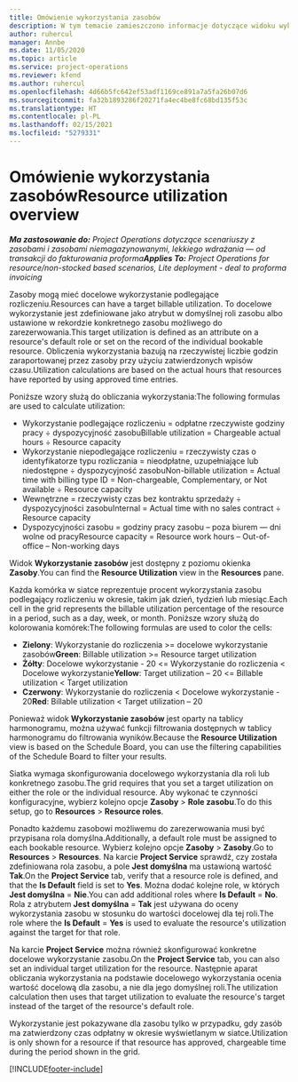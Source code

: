 ```yaml
---
title: Omówienie wykorzystania zasobów
description: W tym temacie zamieszczono informacje dotyczące widoku wykorzystania zasobów w Project Operations.
author: ruhercul
manager: Annbe
ms.date: 11/05/2020
ms.topic: article
ms.service: project-operations
ms.reviewer: kfend
ms.author: ruhercul
ms.openlocfilehash: 4d66b5fc642ef53adf1169ce891a7a5fa26b07d6
ms.sourcegitcommit: fa32b1893286f20271fa4ec4be8fc68bd135f53c
ms.translationtype: HT
ms.contentlocale: pl-PL
ms.lasthandoff: 02/15/2021
ms.locfileid: "5279331"
---
```

# <a name="resource-utilization-overview"></a><span data-ttu-id="67550-103">Omówienie wykorzystania zasobów</span><span class="sxs-lookup"><span data-stu-id="67550-103">Resource utilization overview</span></span>

<span data-ttu-id="67550-104">_**Ma zastosowanie do:** Project Operations dotyczące scenariuszy z zasobami i zasobami niemagazynowanymi, lekkiego wdrażania — od transakcji do fakturowania proforma_</span><span class="sxs-lookup"><span data-stu-id="67550-104">_**Applies To:** Project Operations for resource/non-stocked based scenarios, Lite deployment - deal to proforma invoicing_</span></span>

<span data-ttu-id="67550-105">Zasoby mogą mieć docelowe wykorzystanie podlegające rozliczeniu.</span><span class="sxs-lookup"><span data-stu-id="67550-105">Resources can have a target billable utilization.</span></span> <span data-ttu-id="67550-106">To docelowe wykorzystanie jest zdefiniowane jako atrybut w domyślnej roli zasobu albo ustawione w rekordzie konkretnego zasobu możliwego do zarezerwowania.</span><span class="sxs-lookup"><span data-stu-id="67550-106">This target utilization is defined as an attribute on a resource's default role or set on the record of the individual bookable resource.</span></span> <span data-ttu-id="67550-107">Obliczenia wykorzystania bazują na rzeczywistej liczbie godzin zaraportowanej przez zasoby przy użyciu zatwierdzonych wpisów czasu.</span><span class="sxs-lookup"><span data-stu-id="67550-107">Utilization calculations are based on the actual hours that resources have reported by using approved time entries.</span></span>

<span data-ttu-id="67550-108">Poniższe wzory służą do obliczania wykorzystania:</span><span class="sxs-lookup"><span data-stu-id="67550-108">The following formulas are used to calculate utilization:</span></span>

  - <span data-ttu-id="67550-109">Wykorzystanie podlegające rozliczeniu = odpłatne rzeczywiste godziny pracy ÷ dyspozycyjność zasobu</span><span class="sxs-lookup"><span data-stu-id="67550-109">Billable utilization = Chargeable actual hours ÷ Resource capacity</span></span>
  - <span data-ttu-id="67550-110">Wykorzystanie niepodlegające rozliczeniu = rzeczywisty czas o identyfikatorze typu rozliczania = nieodpłatne, uzupełniające lub niedostępne ÷ dyspozycyjność zasobu</span><span class="sxs-lookup"><span data-stu-id="67550-110">Non-billable utilization = Actual time with billing type ID = Non-chargeable, Complementary, or Not available ÷ Resource capacity</span></span>
  - <span data-ttu-id="67550-111">Wewnętrzne = rzeczywisty czas bez kontraktu sprzedaży ÷ dyspozycyjności zasobu</span><span class="sxs-lookup"><span data-stu-id="67550-111">Internal = Actual time with no sales contract ÷ Resource capacity</span></span>
  - <span data-ttu-id="67550-112">Dyspozycyjności zasobu = godziny pracy zasobu – poza biurem — dni wolne od pracy</span><span class="sxs-lookup"><span data-stu-id="67550-112">Resource capacity = Resource work hours – Out-of-office – Non-working days</span></span>

<span data-ttu-id="67550-113">Widok **Wykorzystanie zasobów** jest dostępny z poziomu okienka **Zasoby**.</span><span class="sxs-lookup"><span data-stu-id="67550-113">You can find the **Resource Utilization** view in the **Resources** pane.</span></span>

<span data-ttu-id="67550-114">Każda komórka w siatce reprezentuje procent wykorzystania zasobu podlegający rozliczeniu w okresie, takim jak dzień, tydzień lub miesiąc.</span><span class="sxs-lookup"><span data-stu-id="67550-114">Each cell in the grid represents the billable utilization percentage of the resource in a period, such as a day, week, or month.</span></span> <span data-ttu-id="67550-115">Poniższe wzory służą do kolorowania komórek:</span><span class="sxs-lookup"><span data-stu-id="67550-115">The following formulas are used to color the cells:</span></span>

  - <span data-ttu-id="67550-116">**Zielony**: Wykorzystanie do rozliczenia >= docelowe wykorzystanie zasobów</span><span class="sxs-lookup"><span data-stu-id="67550-116">**Green**: Billable utilization >= Resource target utilization</span></span>
  - <span data-ttu-id="67550-117">**Żółty**: Docelowe wykorzystanie - 20 <= Wykorzystanie do rozliczenia < Docelowe wykorzystanie</span><span class="sxs-lookup"><span data-stu-id="67550-117">**Yellow**: Target utilization – 20 <= Billable utilization < Target utilization</span></span>
  - <span data-ttu-id="67550-118">**Czerwony**: Wykorzystanie do rozliczenia < Docelowe wykorzystanie - 20</span><span class="sxs-lookup"><span data-stu-id="67550-118">**Red**: Billable utilization < Target utilization – 20</span></span>

<span data-ttu-id="67550-119">Ponieważ widok **Wykorzystanie zasobów** jest oparty na tablicy harmonogramu, można używać funkcji filtrowania dostępnych w tablicy harmonogramu do filtrowania wyników.</span><span class="sxs-lookup"><span data-stu-id="67550-119">Because the **Resource Utilization** view is based on the Schedule Board, you can use the filtering capabilities of the Schedule Board to filter your results.</span></span>

<span data-ttu-id="67550-120">Siatka wymaga skonfigurowania docelowego wykorzystania dla roli lub konkretnego zasobu.</span><span class="sxs-lookup"><span data-stu-id="67550-120">The grid requires that you set a target utilization on either the role or the individual resource.</span></span> <span data-ttu-id="67550-121">Aby wykonać te czynności konfiguracyjne, wybierz kolejno opcje **Zasoby** > **Role zasobu**.</span><span class="sxs-lookup"><span data-stu-id="67550-121">To do this setup, go to **Resources** > **Resource roles**.</span></span>

<span data-ttu-id="67550-122">Ponadto każdemu zasobowi możliwemu do zarezerwowania musi być przypisana rola domyślna.</span><span class="sxs-lookup"><span data-stu-id="67550-122">Additionally, a default role must be assigned to each bookable resource.</span></span> <span data-ttu-id="67550-123">Wybierz kolejno opcje **Zasoby** > **Zasoby**.</span><span class="sxs-lookup"><span data-stu-id="67550-123">Go to **Resources** > **Resources**.</span></span> <span data-ttu-id="67550-124">Na karcie **Project Service** sprawdź, czy została zdefiniowana rola zasobu, a pole **Jest domyślna** ma ustawioną wartość **Tak**.</span><span class="sxs-lookup"><span data-stu-id="67550-124">On the **Project Service** tab, verify that a resource role is defined, and that the **Is Default** field is set to **Yes**.</span></span> <span data-ttu-id="67550-125">Można dodać kolejne role, w których **Jest domyślna** = **Nie**.</span><span class="sxs-lookup"><span data-stu-id="67550-125">You can add additional roles where **Is Default** = **No**.</span></span> <span data-ttu-id="67550-126">Rola z atrybutem **Jest domyślna** = **Tak** jest używana do oceny wykorzystania zasobu w stosunku do wartości docelowej dla tej roli.</span><span class="sxs-lookup"><span data-stu-id="67550-126">The role where the **Is Default** = **Yes** is used to evaluate the resource's utilization against the target for that role.</span></span>

<span data-ttu-id="67550-127">Na karcie **Project Service** można również skonfigurować konkretne docelowe wykorzystanie zasobu.</span><span class="sxs-lookup"><span data-stu-id="67550-127">On the **Project Service** tab, you can also set an individual target utilization for the resource.</span></span> <span data-ttu-id="67550-128">Następnie aparat obliczania wykorzystania na podstawie docelowego wykorzystania ocenia wartość docelową dla zasobu, a nie dla jego domyślnej roli.</span><span class="sxs-lookup"><span data-stu-id="67550-128">The utilization calculation then uses that target utilization to evaluate the resource's target instead of the target of the resource's default role.</span></span>

<span data-ttu-id="67550-129">Wykorzystanie jest pokazywane dla zasobu tylko w przypadku, gdy zasób ma zatwierdzony czas odpłatny w okresie wyświetlanym w siatce.</span><span class="sxs-lookup"><span data-stu-id="67550-129">Utilization is only shown for a resource if that resource has approved, chargeable time during the period shown in the grid.</span></span>


[!INCLUDE[footer-include](../includes/footer-banner.md)]
